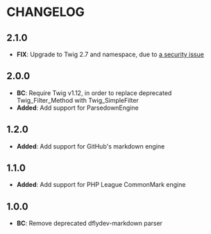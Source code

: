CHANGELOG
=========

2.1.0
-----

- **FIX**: Upgrade to Twig 2.7 and namespace, due to [a security issue](https://symfony.com/blog/twig-sandbox-information-disclosure)

2.0.0
-----

- **BC**: Require Twig v1.12, in order to replace deprecated Twig_Filter_Method with Twig_SimpleFilter
- **Added**: Add support for ParsedownEngine

1.2.0
-----

- **Added**: Add support for GitHub's markdown engine

1.1.0
-----

- **Added**: Add support for PHP League CommonMark engine

1.0.0
-----

- **BC**: Remove deprecated dflydev-markdown parser
